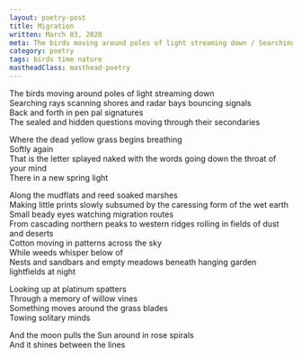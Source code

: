 ```yaml
---
layout: poetry-post
title: Migration
written: March 03, 2020
meta: The birds moving around poles of light streaming down / Searching rays scanning shores and radar bays bouncing signals
category: poetry
tags: birds time nature
mastheadClass: masthead-poetry
---
```


The birds moving around poles of light streaming down <br>
Searching rays scanning shores and radar bays bouncing signals <br>
Back and forth in pen pal signatures <br>
The sealed and hidden questions moving through their secondaries

Where the dead yellow grass begins breathing <br>
Softly again <br>
That is the letter splayed naked with the words going down the throat of your mind <br>
There in a new spring light

Along the mudflats and reed soaked marshes <br>
Making little prints slowly subsumed by the caressing form of the wet earth <br>
Small beady eyes watching migration routes <br>
From cascading northern peaks to western ridges rolling in fields of dust and deserts <br>
Cotton moving in patterns across the sky <br>
While weeds whisper below of <br>
Nests and sandbars and empty meadows beneath hanging garden lightfields at night

Looking up at platinum spatters <br>
Through a memory of willow vines <br>
Something moves around the grass blades <br>
Towing solitary minds

And the moon pulls the Sun around in rose spirals <br>
And it shines between the lines
